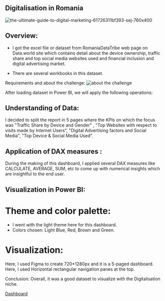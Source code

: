 ## Digitalisation in Romania

![the-ultimate-guide-to-digital-marketing-61726311bf393-sej-760x400](https://user-images.githubusercontent.com/72240938/190921530-11054c39-ca41-4c13-b171-9a04bfa0c9a9.png)

## Overview:

* I got the excel file or dataset from RomaniaDataTribe web page on Data.world site which contains detail about the device ownership, traffic share and top social media
websites used and financial inclusion and digital advertising market.

* There are several workbooks in this dataset.

Requirements and about the challenge:
![about the challenge ](https://user-images.githubusercontent.com/72240938/190921760-18902839-c457-44e2-8771-705e06d24dcf.png)

After loading dataset in Power BI, we will apply the following operations:

## Understanding of Data:

I decided to split the report in 5 pages where the KPIs on which the focus was "Traffic Share by Device and Gender" , "Top Websites with respect to visits made by Internet
Users", "Digital Advertising factors and Social Media", "Top Device & Social Media Used".

## Application of DAX measures :
During the making of this dashboard, I applied several DAX measures like CALCULATE, AVERAGE, SUM, etc to come up with numerical insights which are insightful to the end
user.

## Visualization in Power BI:

# Theme and color palette:
* I went with the light theme here for this dashboard.
* Colors chosen: Light Blue, Red, Brown and Green.

# Visualization:

Here, I used Figma to create 720*1280px and it is a 5-paged dashboard. Here, I used Horizontal rectangular navigation panes at the top.

Conclusion:
Overall, it was a good dataset to visualize with the Digitalisation niche.

[Dashboard](https://lnkd.in/ddVSsW-D)





